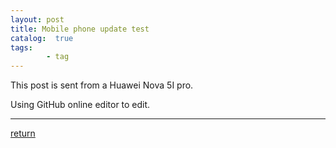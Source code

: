 ```yaml
---
layout: post
title: Mobile phone update test
catalog:  true
tags:
        - tag
---
```


This post is sent from a Huawei Nova 5I pro. 

Using GitHub online editor to edit. 

***
[return](https://www.tsinghuamakerxian.cn/) 
